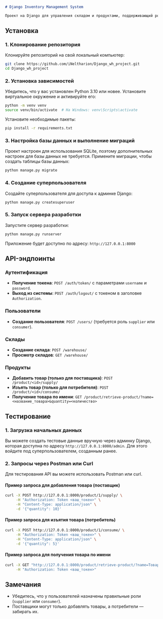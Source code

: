 ```markdown
# Django Inventory Management System

Проект на Django для управления складом и продуктами, поддерживающий роли пользователей (поставщики и потребители).
```

## Установка

### 1. Клонирование репозитория

Клонируйте репозиторий на свой локальный компьютер:

```bash
git clone https://github.com/iNeltharion/Django_wh_project.git
cd Django_wh_project
```

### 2. Установка зависимостей

Убедитесь, что у вас установлен Python 3.10 или новее. Установите виртуальное окружение и активируйте его:

```bash
python -m venv venv
source venv/bin/activate  # На Windows: venv\Scripts\activate
```

Установите необходимые пакеты:

```bash
pip install -r requirements.txt
```

### 3. Настройка базы данных и выполнение миграций

Проект настроен для использования SQLite, поэтому дополнительных настроек для базы данных не требуется. Примените миграции, чтобы создать таблицы базы данных:

```bash
python manage.py migrate
```

### 4. Создание суперпользователя

Создайте суперпользователя для доступа к админке Django:

```bash
python manage.py createsuperuser
```

### 5. Запуск сервера разработки

Запустите сервер разработки:

```bash
python manage.py runserver
```

Приложение будет доступно по адресу: `http://127.0.0.1:8000`

## API-эндпоинты

### Аутентификация

- **Получение токена**: `POST /auth/token/` с параметрами `username` и `password`.
- **Выход из системы**: `POST /auth/logout/` с токеном в заголовке `Authorization`.

### Пользователи

- **Создание пользователя**: `POST /users/` (требуется роль `supplier` или `consumer`).
  
### Склады

- **Создание склада**: `POST /warehouse/`
- **Просмотр складов**: `GET /warehouse/`

### Продукты

- **Добавить товар (только для поставщика)**: `POST /product/<id>/supply/`
- **Изъять товар (только для потребителя)**: `POST /product/<id>/consume/`
- **Получение товара по имени**: `GET /product/retrieve-product/?name=<название_товара>&quantity=<количество>`

## Тестирование

### 1. Загрузка начальных данных

Вы можете создать тестовые данные вручную через админку Django, которая доступна по адресу `http://127.0.0.1:8000/admin`. Для этого войдите под суперпользователем, созданным ранее.

### 2. Запросы через Postman или Curl

Для тестирования API вы можете использовать Postman или curl. 

#### Пример запроса для добавления товара (поставщик)

```bash
curl -X POST http://127.0.0.1:8000/product/1/supply/ \
     -H "Authorization: Token <ваш_токен>" \
     -H "Content-Type: application/json" \
     -d '{"quantity": 10}'
```

#### Пример запроса для изъятия товара (потребитель)

```bash
curl -X POST http://127.0.0.1:8000/product/1/consume/ \
     -H "Authorization: Token <ваш_токен>" \
     -H "Content-Type: application/json" \
     -d '{"quantity": 5}'
```

#### Пример запроса для получения товара по имени

```bash
curl -X GET "http://127.0.0.1:8000/product/retrieve-product/?name=Товар1&quantity=3" \
     -H "Authorization: Token <ваш_токен>"
```

## Замечания

- Убедитесь, что у пользователей назначены правильные роли (`supplier` или `consumer`).
- Поставщики могут только добавлять товары, а потребители — забирать их.
